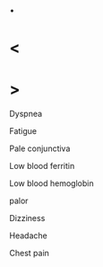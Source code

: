 # .

# <

# >

Dyspnea

Fatigue

Pale conjunctiva

Low blood ferritin

Low blood hemoglobin

palor

Dizziness

Headache

Chest pain
